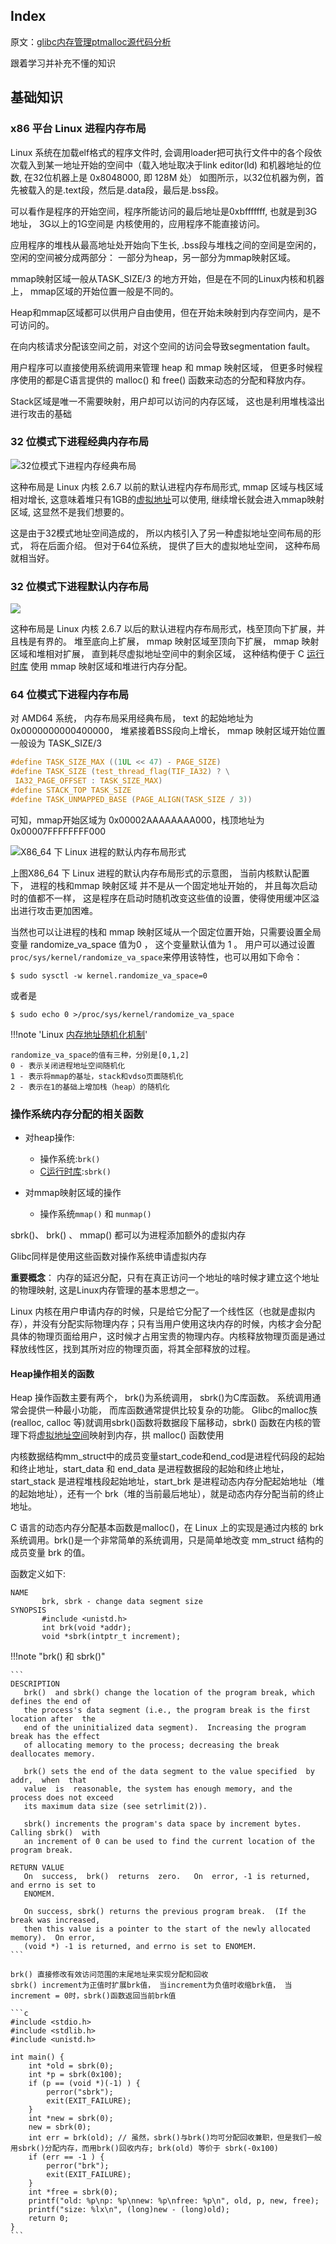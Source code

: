 ## Index
原文：[glibc内存管理ptmalloc源代码分析](https://paper.seebug.org/papers/Archive/refs/heap/glibc%e5%86%85%e5%ad%98%e7%ae%a1%e7%90%86ptmalloc%e6%ba%90%e4%bb%a3%e7%a0%81%e5%88%86%e6%9e%90.pdf)

跟着学习并补充不懂的知识

## 基础知识

### x86 平台 Linux 进程内存布局

Linux 系统在加载elf格式的程序文件时, 会调用loader把可执行文件中的各个段依次载入到某一地址开始的空间中（载入地址取决于link editor(ld) 和机器地址的位数, 在32位机器上是 0x8048000, 即 128M 处）
如图所示，以32位机器为例，首先被载入的是.text段，然后是.data段，最后是.bss段。

可以看作是程序的开始空间，程序所能访问的最后地址是0xbfffffff, 也就是到3G地址， 3G以上的1G空间是
内核使用的，应用程序不能直接访问。

应用程序的堆栈从最高地址处开始向下生长, .bss段与堆栈之间的空间是空闲的，空闲的空间被分成两部分： 一部分为heap，另一部分为mmap映射区域。

mmap映射区域一般从TASK_SIZE/3 的地方开始，但是在不同的Linux内核和机器上， mmap区域的开始位置一般是不同的。

Heap和mmap区域都可以供用户自由使用，但在开始未映射到内存空间内，是不可访问的。

在向内核请求分配该空间之前，对这个空间的访问会导致segmentation fault。

用户程序可以直接使用系统调用来管理 heap 和 mmap 映射区域， 但更多时候程序使用的都是C语言提供的 malloc() 和 free()
 函数来动态的分配和释放内存。
 
 Stack区域是唯一不需要映射，用户却可以访问的内存区域， 这也是利用堆栈溢出进行攻击的基础
 
### 32 位模式下进程经典内存布局
 
 ![32位模式下进程内存经典布局](https://raw.githubusercontent.com/Alikas0/files/master/img/20191116165530.png)
 
 这种布局是 Linux 内核 2.6.7 以前的默认进程内存布局形式, mmap 区域与栈区域相对增长, 这意味着堆只有1GB的[虚拟地址](https://docs.microsoft.com/zh-cn/windows-hardware/drivers/gettingstarted/virtual-address-spaces)可以使用, 继续增长就会进入mmap映射区域, 这显然不是我们想要的。
 
 这是由于32模式地址空间造成的， 所以内核引入了另一种虚拟地址空间布局的形式， 将在后面介绍。 但对于64位系统， 提供了巨大的虚拟地址空间， 这种布局就相当好。 
 
### 32 位模式下进程默认内存布局
 
 ![](https://raw.githubusercontent.com/Alikas0/files/master/img/20191117154156.png)
 
 这种布局是 Linux 内核 2.6.7 以后的默认进程内存布局形式，栈至顶向下扩展，并且栈是有界的。 堆至底向上扩展， mmap 映射区域至顶向下扩展， mmap 映射区域和堆相对扩展， 直到耗尽虚拟地址空间中的剩余区域， 这种结构便于 C [运行时库](https://zh.wikipedia.org/wiki/%E8%BF%90%E8%A1%8C%E6%97%B6%E5%BA%93) 使用 mmap 映射区域和堆进行内存分配。
 
### 64 位模式下进程内存布局
 
 对 AMD64 系统， 内存布局采用经典布局， text 的起始地址为 0x0000000000400000， 堆紧接着BSS段向上增长， mmap 映射区域开始位置一般设为 TASK_SIZE/3
 
```c
#define TASK_SIZE_MAX ((1UL << 47) - PAGE_SIZE)
#define TASK_SIZE (test_thread_flag(TIF_IA32) ? \
 IA32_PAGE_OFFSET : TASK_SIZE_MAX)
#define STACK_TOP TASK_SIZE
#define TASK_UNMAPPED_BASE (PAGE_ALIGN(TASK_SIZE / 3))
```  

可知，mmap开始区域为 0x00002AAAAAAAA000，栈顶地址为 0x00007FFFFFFFF000

![X86_64 下 Linux 进程的默认内存布局形式](https://raw.githubusercontent.com/Alikas0/files/master/img/20191117162202.png)

上图X86_64 下 Linux 进程的默认内存布局形式的示意图， 当前内核默认配置下， 进程的栈和mmap 映射区域 并不是从一个固定地址开始的， 并且每次启动时的值都不一样， 这是程序在启动时随机改变这些值的设置，使得使用缓冲区溢出进行攻击更加困难。

当然也可以让进程的栈和 mmap 映射区域从一个固定位置开始，只需要设置全局变量 randomize_va_space 值为0 ， 这个变量默认值为 1 。 用户可以通过设置`proc/sys/kernel/randomize_va_space`来停用该特性，也可以用如下命令：

```text
$ sudo sysctl -w kernel.randomize_va_space=0
```
或者是
```text
$ sudo echo 0 >/proc/sys/kernel/randomize_va_space 
```

!!!note 'Linux [内存地址随机化机制](https://zh.wikipedia.org/wiki/%E4%BD%8D%E5%9D%80%E7%A9%BA%E9%96%93%E9%85%8D%E7%BD%AE%E9%9A%A8%E6%A9%9F%E8%BC%89%E5%85%A5)'
    
    randomize_va_space的值有三种，分别是[0,1,2]
    0 - 表示关闭进程地址空间随机化
    1 - 表示将mmap的基址，stack和vdso页面随机化
    2 - 表示在1的基础上增加栈（heap）的随机化

### 操作系统内存分配的相关函数

- 对heap操作: 
    - 操作系统:`brk()`
    - [C运行时库](https://blog.csdn.net/wqvbjhc/article/details/6612099):`sbrk()` 

- 对mmap映射区域的操作
    - 操作系统`mmap()` 和 `munmap()`

sbrk()、 brk() 、 mmap() 都可以为进程添加额外的虚拟内存

Glibc同样是使用这些函数对操作系统申请虚拟内存

**重要概念**： 内存的延迟分配，只有在真正访问一个地址的啥时候才建立这个地址的物理映射, 这是Linux内存管理的基本思想之一。

Linux 内核在用户申请内存的时候，只是给它分配了一个线性区（也就是虚拟内存），并没有分配实际物理内存；只有当用户使用这块内存的时候，内核才会分配具体的物理页面给用户，这时候才占用宝贵的物理内存。内核释放物理页面是通过释放线性区，找到其所对应的物理页面，将其全部释放的过程。

#### Heap操作相关的函数

Heap 操作函数主要有两个， brk()为系统调用， sbrk()为C库函数。 系统调用通常会提供一种最小功能， 而库函数通常提供比较复杂的功能。 Glibc的malloc族(realloc, calloc 等)就调用sbrk()函数将数据段下届移动，sbrk() 函数在内核的管理下将[虚拟地址空间](https://docs.microsoft.com/zh-cn/windows-hardware/drivers/gettingstarted/virtual-address-spaces)映射到内存，拱 malloc() 函数使用

内核数据结构mm_struct中的成员变量start_code和end_cod是进程代码段的起始和终止地址，start_data 和 end_data 是进程数据段的起始和终止地址，start_stack 是进程堆栈段起始地址，start_brk 是进程动态内存分配起始地址（堆的起始地址），还有一个 brk（堆的当前最后地址），就是动态内存分配当前的终止地址。

C 语言的动态内存分配基本函数是malloc()，在 Linux 上的实现是通过内核的 brk 系统调用。brk()是一个非常简单的系统调用，只是简单地改变 mm_struct 结构的成员变量 brk 的值。

函数定义如下:

```text
NAME
       brk, sbrk - change data segment size
SYNOPSIS
       #include <unistd.h>
       int brk(void *addr);
       void *sbrk(intptr_t increment);
```

!!!note "brk() 和 sbrk()"
    
    ```
    DESCRIPTION
       brk()  and sbrk() change the location of the program break, which defines the end of
       the process's data segment (i.e., the program break is the first location after  the
       end of the uninitialized data segment).  Increasing the program break has the effect
       of allocating memory to the process; decreasing the break deallocates memory.

       brk() sets the end of the data segment to the value specified  by  addr,  when  that
       value  is  reasonable, the system has enough memory, and the process does not exceed
       its maximum data size (see setrlimit(2)).

       sbrk() increments the program's data space by increment bytes.  Calling sbrk()  with
       an increment of 0 can be used to find the current location of the program break.

    RETURN VALUE
       On  success,  brk()  returns  zero.   On  error, -1 is returned, and errno is set to
       ENOMEM.

       On success, sbrk() returns the previous program break.  (If the break was increased,
       then this value is a pointer to the start of the newly allocated memory).  On error,
       (void *) -1 is returned, and errno is set to ENOMEM.
    ```
    
    brk() 直接修改有效访问范围的末尾地址来实现分配和回收
    sbrk() increment为正值时扩展brk值， 当increment为负值时收缩brk值， 当increment = 0时，sbrk()函数返回当前brk值
    
    ```c
    #include <stdio.h>
    #include <stdlib.h>
    #include <unistd.h>
    
    int main() {
        int *old = sbrk(0);
        int *p = sbrk(0x100);
        if (p == (void *)(-1) ) {
            perror("sbrk");
            exit(EXIT_FAILURE);
        }
        int *new = sbrk(0);
        new = sbrk(0);
        int err = brk(old); // 虽然，sbrk()与brk()均可分配回收兼职，但是我们一般用sbrk()分配内存，而用brk()回收内存; brk(old) 等价于 sbrk(-0x100)
        if (err == -1 ) {
            perror("brk");
            exit(EXIT_FAILURE);
        }
        int *free = sbrk(0);
        printf("old: %p\np: %p\nnew: %p\nfree: %p\n", old, p, new, free);
        printf("size: %lx\n", (long)new - (long)old);
        return 0;
    }
    ```

